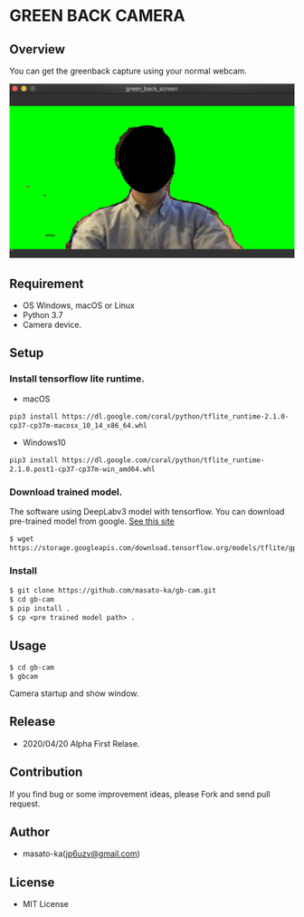 GREEN BACK CAMERA
===================

## Overview

You can get the greenback capture using your normal webcam.

![samole](content/gb-cam-sample.png)

## Requirement

* OS Windows, macOS or Linux
* Python 3.7
* Camera device.

## Setup

### Install tensorflow lite runtime.
* macOS

```
pip3 install https://dl.google.com/coral/python/tflite_runtime-2.1.0-cp37-cp37m-macosx_10_14_x86_64.whl

```

* Windows10

```
pip3 install https://dl.google.com/coral/python/tflite_runtime-2.1.0.post1-cp37-cp37m-win_amd64.whl
```

### Download trained model.

The software using DeepLabv3 model with tensorflow. You can download pre-trained model from google.
[See this site](https://www.tensorflow.org/lite/models/segmentation/overview)

```
$ wget https://storage.googleapis.com/download.tensorflow.org/models/tflite/gpu/deeplabv3_257_mv_gpu.tflite
```

### Install

```
$ git clone https://github.com/masato-ka/gb-cam.git
$ cd gb-cam
$ pip install .
$ cp <pre trained model path> .
```

## Usage

```
$ cd gb-cam
$ gbcam
```

Camera startup and show window.

## Release

 * 2020/04/20 Alpha First Relase.

## Contribution

 If you find bug or some improvement ideas, please Fork and send pull request.

## Author

 * masato-ka(jp6uzv@gmail.com)

## License

 * MIT License

